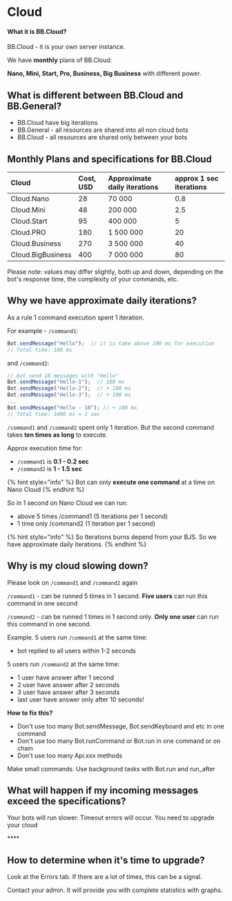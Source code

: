# Cloud

#### What it is BB.Cloud? <a id="What-it-is-BB.Cloud?"></a>

BB.Cloud - it is your own server instance. 

We have **monthly** plans of BB.Cloud:

**Nano, Mini, Start, Pro, Business, Big Business** with different power.



## What is different between BB.Cloud and BB.General?

* BB.Cloud have big iterations
* BB.General - all resources are shared into all non cloud bots
* BB.Cloud - all resources are shared only between your bots

## Monthly Plans and specifications for BB.Cloud

| **Cloud** | **Cost, USD** | **Approximate daily iterations** | approx 1 sec iterations |
| :--- | :--- | :--- | :--- |
| Cloud.Nano | 28 | 70 000 | 0.8 |
| Cloud.Mini | 48 | 200 000 | 2.5 |
| Cloud.Start | 95 | 400 000 | 5 |
| Cloud.PRO | 180 | 1 500 000 | 20 |
| Cloud.Business | 270 | 3 500 000 | 40 |
| Cloud.BigBusiness | 400 | 7 000 000 | 80 |

Please note: values may differ slightly, both up and down, depending on the bot's response time, the complexity of your commands, etc.

## **Why we have approximate daily iterations?**

As a rule 1 command execution spent 1 iteration.

For example - `/command1`:

```javascript
Bot.sendMessage("Hello");  // it is take above 100 ms for execution
// Total time: 100 ms
```

and `/command2`:

```javascript
// bot send 10 messages with "Hello"
Bot.sendMessage("Hello-1");  // 100 ms
Bot.sendMessage("Hello-2");  // + 100 ms
Bot.sendMessage("Hello-3");  // + 100 ms
...
Bot.sendMessage("Hello - 10"); // + 100 ms
// Total time: 1000 ms = 1 sec
```

`/command1` and `/command2` spent only 1 iteration. But the second command takes **ten times as long** to execute.

Approx execution time for:

*  `/command1` is **0.1 - 0.2 sec** 
* `/command2` is **1 - 1.5 sec**

{% hint style="info" %}
Bot can only **execute one command** at a time on Nano Cloud
{% endhint %}

So in 1 second on Nano Cloud we can run:

* above 5 times /command1 \(5 iterations per 1 second\)
* 1 time only /command2 \(1 iteration per 1 second\)

{% hint style="info" %}
So Iterations burns depend from your BJS. So we have approximate daily iterations.
{% endhint %}

## Why is my cloud slowing down?

Please look on `/command1` and `/command2` again

`/command1` - can be runned 5 times in 1 second. **Five users** can run this command in one second 

`/command2` - can be runned 1 times in 1 second only. **Only one user** can run this command in one second.

Example. 5 users run `/command1` at the same time:

* bot replied to all users within 1-2 seconds 

5 users run `/command2` at the same time:

* 1 user have answer after 1 second
* 2 user have answer after 2 seconds
* 3 user have answer after 3 seconds
* last user have answer only after 10 seconds!

**How to fix this?**

* Don't use too many Bot.sendMessage, Bot.sendKeyboard and etc in one command
* Don't use too many Bot.runCommand or Bot.run in one command or on chain
* Don't use too many Api.xxx methods

Make small commands. Use background tasks with Bot.run and run\_after

 





## **What will happen if my incoming messages exceed the specifications?**

Your bots will run slower. Timeout errors will occur. You need to upgrade your cloud

\*\*\*\*

## **How to determine when it's time to upgrade?**

Look at the Errors tab. If there are a lot of times, this can be a signal.

Contact your admin. It will provide you with complete statistics with graphs.



